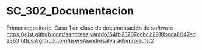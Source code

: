 # SC_302_Documentacion
Primer repositorio, Caso 1 en clase de documentación de software
https://gist.github.com/aandresalvarado/64fb23707ccbc22918bcca8047eda363
https://github.com/users/aandresalvarado/projects/2
